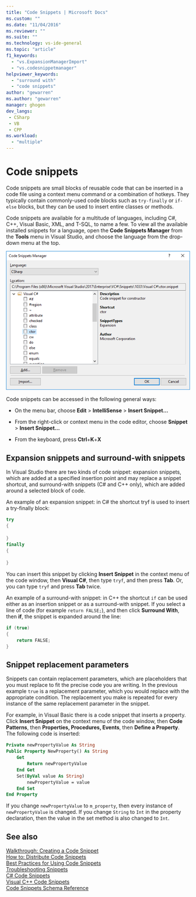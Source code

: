 ```yaml
---
title: "Code Snippets | Microsoft Docs"
ms.custom: ""
ms.date: "11/04/2016"
ms.reviewer: ""
ms.suite: ""
ms.technology: vs-ide-general
ms.topic: "article"
f1_keywords: 
  - "vs.ExpansionManagerImport"
  - "vs.codesnippetmanager"
helpviewer_keywords:
  - "surround with"
  - "code snippets"
author: "gewarren"
ms.author: "gewarren"
manager: ghogen
dev_langs:
 - CSharp
 - VB
 - CPP
ms.workload: 
  - "multiple"
---
```

# Code snippets

Code snippets are small blocks of reusable code that can be inserted in a code file using a context menu command or a combination of hotkeys. They typically contain commonly-used code blocks such as `try-finally` or `if-else` blocks, but they can be used to insert entire classes or methods.

Code snippets are available for a multitude of languages, including C#, C++, Visual Basic, XML, and T-SQL, to name a few. To view all the available installed snippets for a language, open the **Code Snippets Manager** from the **Tools** menu in Visual Studio, and choose the language from the drop-down menu at the top.

![Code Snippets Manager dialog box](media/code-snippets-manager.png)

Code snippets can be accessed in the following general ways:

- On the menu bar, choose **Edit** > **IntelliSense** > **Insert Snippet...**

- From the right-click or context menu in the code editor, choose **Snippet** > **Insert Snippet...**

- From the keyboard, press **Ctrl**+**K**+**X**

## Expansion snippets and surround-with snippets

In Visual Studio there are two kinds of code snippet: expansion snippets, which are added at a specified insertion point and may replace a snippet shortcut, and surround-with snippets (C# and C++ only), which are added around a selected block of code.

An example of an expansion snippet: in C# the shortcut tryf is used to insert a try-finally block:

```csharp
try
{

}
finally
{

}
```

You can insert this snippet by clicking **Insert Snippet** in the context menu of the code window, then **Visual C#**, then type `tryf`, and then press **Tab**. Or, you can type `tryf` and press **Tab** twice.

An example of a surround-with snippet: in C++ the shortcut `if` can be used either as an insertion snippet or as a surround-with snippet. If you select a line of code (for example `return FALSE;`), and then click **Surround With**, then **if**, the snippet is expanded around the line:

```cpp
if (true)
{
    return FALSE;
}
```

## Snippet replacement parameters

Snippets can contain replacement parameters, which are placeholders that you must replace to fit the precise code you are writing. In the previous example `true` is a replacement parameter, which you would replace with the appropriate condition. The replacement you make is repeated for every instance of the same replacement parameter in the snippet.

For example, in Visual Basic there is a code snippet that inserts a property. Click **Insert Snippet** on the context menu of the code window, then **Code Patterns**, then **Properties, Procedures, Events**, then **Define a Property**. The following code is inserted:

```vb
Private newPropertyValue As String
Public Property NewProperty() As String
    Get
        Return newPropertyValue
    End Get
    Set(ByVal value As String)
        newPropertyValue = value
    End Set
End Property
```

If you change `newPropertyValue` to `m_property`, then every instance of `newPropertyValue` is changed. If you change `String` to `Int` in the property declaration, then the value in the set method is also changed to `Int`.

## See also

[Walkthrough: Creating a Code Snippet](../ide/walkthrough-creating-a-code-snippet.md)  
[How to: Distribute Code Snippets](../ide/how-to-distribute-code-snippets.md)  
[Best Practices for Using Code Snippets](../ide/best-practices-for-using-code-snippets.md)  
[Troubleshooting Snippets](../ide/troubleshooting-snippets.md)  
[C# Code Snippets](../ide/visual-csharp-code-snippets.md)  
[Visual C++ Code Snippets](../ide/visual-cpp-code-snippets.md)  
[Code Snippets Schema Reference](../ide/code-snippets-schema-reference.md)